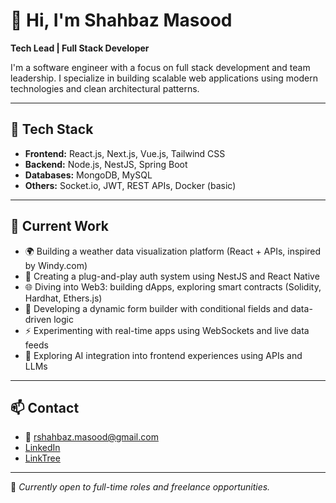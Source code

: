 # 👋 Hi, I'm Shahbaz Masood

**Tech Lead | Full Stack Developer**

I'm a software engineer with a focus on full stack development and team leadership. I specialize in building scalable web applications using modern technologies and clean architectural patterns.

---

## 🔧 Tech Stack

- **Frontend:** React.js, Next.js, Vue.js, Tailwind CSS  
- **Backend:** Node.js, NestJS, Spring Boot  
- **Databases:** MongoDB, MySQL  
- **Others:** Socket.io, JWT, REST APIs, Docker (basic)

---

## 🚧 Current Work

- 🌍 Building a weather data visualization platform (React + APIs, inspired by Windy.com)  
- 🔐 Creating a plug-and-play auth system using NestJS and React Native  
- 🌐 Diving into Web3: building dApps, exploring smart contracts (Solidity, Hardhat, Ethers.js)  
- 🧩 Developing a dynamic form builder with conditional fields and data-driven logic  
- ⚡ Experimenting with real-time apps using WebSockets and live data feeds  
- 🧪 Exploring AI integration into frontend experiences using APIs and LLMs

---

## 📫 Contact

- 📧 rshahbaz.masood@gmail.com  
- [LinkedIn](https://www.linkedin.com/in/xhayzee/)
- [LinkTree](https://linktr.ee/shahbaz.masood)

---

💼 *Currently open to full-time roles and freelance opportunities.*

<!---
Shahbaz-dataq/Shahbaz-dataq is a ✨ special ✨ repository because its `README.md` (this file) appears on your GitHub profile.
You can click the Preview link to take a look at your changes.
--->

